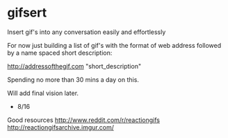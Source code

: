 gifsert
=======

Insert gif's into any conversation easily and effortlessly

For now just building a list of gif's with the format of web address followed by a name spaced short description:

http://addressofthegif.com "short_description"

Spending no more than 30 mins a day on this.

Will add final vision later.

- 8/16

Good resources
http://www.reddit.com/r/reactiongifs
http://reactiongifsarchive.imgur.com/